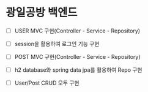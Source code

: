 # 광일공방 백엔드

- [ ] USER MVC 구현(Controller - Service - Repository)
- [ ] session을 활용하여 로그인 기능 구현
- [ ] POST MVC 구현(Controller - Service - Repository)
- [ ] h2 database와 spring data jpa를 활용하여 Repo 구현
- [ ] User/Post CRUD 모두 구현


